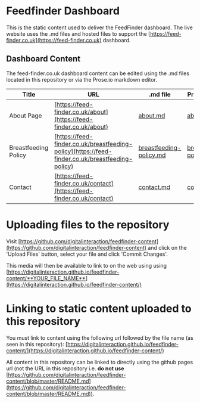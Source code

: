 # Feedfinder Dashboard
This is the static content used to deliver the FeedFinder dashboard. The live website uses the .md files and hosted files to support the [https://feed-finder.co.uk](https://feed-finder.co.uk) dashboard.

## Dashboard Content
The feed-finder.co.uk dashboard content can be edited using the .md files located in this repository or via the Prose.io markdown editor.

| Title                | URL                                            | .md file                                                                                     | Prose.io Editor                                                                            |   |
|----------------------|------------------------------------------------|----------------------------------------------------------------------------------------------|--------------------------------------------------------------------------------------------|---|
| About Page           | [https://feed-finder.co.uk/about](https://feed-finder.co.uk/about)                | [about.md](https://github.com/digitalinteraction/feedfinder-content/blob/master/about.md)                | [about.md](http://prose.io/#digitalinteraction/feedfinder-content/edit/master/about.md)                |   |
| Breastfeeding Policy | [https://feed-finder.co.uk/breastfeeding-policy](https://feed-finder.co.uk/breastfeeding-policy) | [breastfeeding-policy.md](https://github.com/digitalinteraction/feedfinder-content/blob/master/breastfeeding-policy.md) | [breastfeeding-policy.md](http://prose.io/#digitalinteraction/feedfinder-content/edit/master/breastfeeding-policy.md) |   |
| Contact              | [https://feed-finder.co.uk/contact](https://feed-finder.co.uk/contact)              | [contact.md](https://github.com/digitalinteraction/feedfinder-content/blob/master/contact.md)              | [contact.md](http://prose.io/#digitalinteraction/feedfinder-content/edit/master/contact.md)              |   |

# Uploading files to the repository
Visit [https://github.com/digitalinteraction/feedfinder-content](https://github.com/digitalinteraction/feedfinder-content) and click on the 'Upload Files' button, select your file and click 'Commit Changes'.

This media will then be available to link to on the web using using [https://digitalinteraction.github.io/feedfinder-content/**YOUR_FILE_NAME**](https://digitalinteraction.github.io/feedfinder-content/)

# Linking to static content uploaded to this repository
You must link to content using the following url followed by the file name (as seen in this repository):
[https://digitalinteraction.github.io/feedfinder-content/](https://digitalinteraction.github.io/feedfinder-content/)

All content in this repository can be linked to directly using the github pages url (not the URL in this repository i.e. **do not use** [https://github.com/digitalinteraction/feedfinder-content/blob/master/README.md](https://github.com/digitalinteraction/feedfinder-content/blob/master/README.md)).
